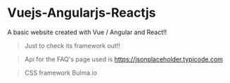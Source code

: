 # Vuejs-Angularjs-Reactjs
A basic website created with Vue /  Angular and React!!


> Just to check its framework out!!

>Api for the FAQ's page used is https://jsonplaceholder.typicode.com

>CSS framework Bulma.io

